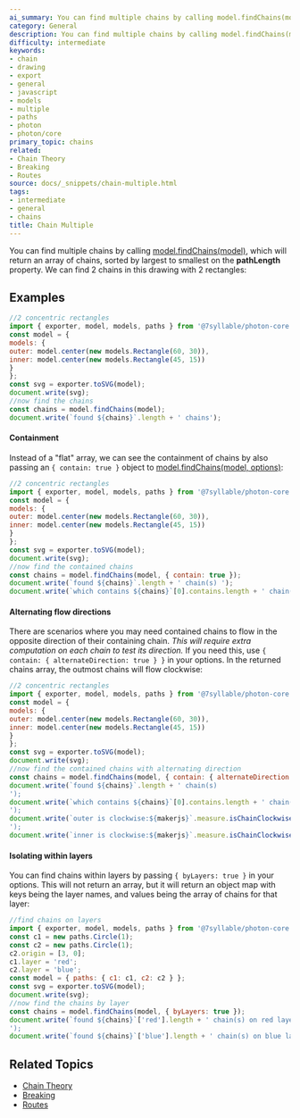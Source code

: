 ```yaml
---
ai_summary: You can find multiple chains by calling model.findChains(model),
category: General
description: You can find multiple chains by calling model.findChains(model),
difficulty: intermediate
keywords:
- chain
- drawing
- export
- general
- javascript
- models
- multiple
- paths
- photon
- photon/core
primary_topic: chains
related:
- Chain Theory
- Breaking
- Routes
source: docs/_snippets/chain-multiple.html
tags:
- intermediate
- general
- chains
title: Chain Multiple
---
```

You can find multiple chains by calling [model.findChains(model)](../api/modules/core_model.html#findchains),
which will return an array of chains, sorted by largest to smallest on the **pathLength** property.
We can find 2 chains in this drawing with 2 rectangles:

## Examples

```javascript
//2 concentric rectangles
import { exporter, model, models, paths } from '@7syllable/photon-core';
const model = {
models: {
outer: model.center(new models.Rectangle(60, 30)),
inner: model.center(new models.Rectangle(45, 15))
}
};
const svg = exporter.toSVG(model);
document.write(svg);
//now find the chains
const chains = model.findChains(model);
document.write(`found ${chains}`.length + ' chains');
```

#### Containment

Instead of a "flat" array, we can see the containment of chains by also passing an `{ contain: true }` object to
[model.findChains(model, options)](../api/modules/core_model.html#findchains):
```javascript
//2 concentric rectangles
import { exporter, model, models, paths } from '@7syllable/photon-core';
const model = {
models: {
outer: model.center(new models.Rectangle(60, 30)),
inner: model.center(new models.Rectangle(45, 15))
}
};
const svg = exporter.toSVG(model);
document.write(svg);
//now find the contained chains
const chains = model.findChains(model, { contain: true });
document.write(`found ${chains}`.length + ' chain(s) ');
document.write(`which contains ${chains}`[0].contains.length + ' chain(s)');
```

#### Alternating flow directions

There are scenarios where you may need contained chains to flow in the opposite direction of their containing chain.
*This will require extra computation on each chain to test its direction.*
If you need this, use `{ contain: { alternateDirection: true } }` in your options. In the returned chains array,
the outmost chains will flow clockwise:
```javascript
//2 concentric rectangles
import { exporter, model, models, paths } from '@7syllable/photon-core';
const model = {
models: {
outer: model.center(new models.Rectangle(60, 30)),
inner: model.center(new models.Rectangle(45, 15))
}
};
const svg = exporter.toSVG(model);
document.write(svg);
//now find the contained chains with alternating direction
const chains = model.findChains(model, { contain: { alternateDirection: true } });
document.write(`found ${chains}`.length + ' chain(s)
');
document.write(`which contains ${chains}`[0].contains.length + ' chain(s)
');
document.write(`outer is clockwise:${makerjs}`.measure.isChainClockwise(chains[0]) + '
');
document.write(`inner is clockwise:${makerjs}`.measure.isChainClockwise(chains[0].contains[0]));
```

#### Isolating within layers

You can find chains within layers by passing `{ byLayers: true }` in your options.
This will not return an array, but it will return an object map with keys being the layer names, and values being the
array of chains for that layer:
```javascript
//find chains on layers
import { exporter, model, models, paths } from '@7syllable/photon-core';
const c1 = new paths.Circle(1);
const c2 = new paths.Circle(1);
c2.origin = [3, 0];
c1.layer = 'red';
c2.layer = 'blue';
const model = { paths: { c1: c1, c2: c2 } };
const svg = exporter.toSVG(model);
document.write(svg);
//now find the chains by layer
const chains = model.findChains(model, { byLayers: true });
document.write(`found ${chains}`['red'].length + ' chain(s) on red layer
');
document.write(`found ${chains}`['blue'].length + ' chain(s) on blue layer');
```

## Related Topics

- [Chain Theory](../index.md)
- [Breaking](../index.md)
- [Routes](../index.md)
